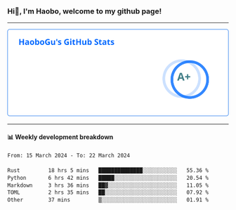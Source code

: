 <!--<h2 align="center"> Hi👋, I'm Haobo, welcome to my github page! </h2>-->
### Hi👋, I'm Haobo, welcome to my github page!
-------

<img href="https://github.com/HaoboGu" src="assets/stats.svg" alt="github stats" /> 

-------

#### 📊 **Weekly development breakdown**
<!--START_SECTION:waka-->

```txt
From: 15 March 2024 - To: 22 March 2024

Rust         18 hrs 5 mins   ██████████████░░░░░░░░░░░   55.36 %
Python       6 hrs 42 mins   █████░░░░░░░░░░░░░░░░░░░░   20.54 %
Markdown     3 hrs 36 mins   ██▓░░░░░░░░░░░░░░░░░░░░░░   11.05 %
TOML         2 hrs 35 mins   ██░░░░░░░░░░░░░░░░░░░░░░░   07.92 %
Other        37 mins         ▒░░░░░░░░░░░░░░░░░░░░░░░░   01.91 %
```

<!--END_SECTION:waka-->
<!--
backup url: https://github-readme-status-dusky-ten.vercel.app/api?username=HaoboGu&count_private=true&show_icons=true&theme=transparent&border_color=2f80ed
-->
<!--
**HaoboGu/HaoboGu** is a ✨ _special_ ✨ repository because its `README.md` (this file) appears on your GitHub profile.

Here are some ideas to get you started:

- 🔭 I’m currently working on AI-assisted programming tools
- 🌱 I’m currently learning ...
- 👯 I’m looking to collaborate on ...
- 🤔 I’m looking for help with ...
- 💬 Ask me about ...
- 📫 How to reach me: ...
- 😄 Pronouns: ...
- ⚡ Fun fact: ...
-->
